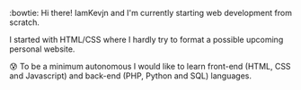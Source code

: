 :bowtie: Hi there!
IamKevjn and I'm currently starting web development from scratch.

I started with HTML/CSS where I hardly try to format a possible upcoming personal website.

:cold_sweat: To be a minimum autonomous I would like to learn front-end (HTML, CSS and Javascript) and back-end (PHP, Python and SQL) languages.
